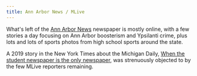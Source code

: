 ```yaml
---
title: Ann Arbor News / MLive
---
```

What's left of the [Ann Arbor News] newspaper is
mostly online, with a few stories a day focusing
on Ann Arbor boosterism and Ypsilanti crime,
plus lots and lots of sports photos from high
school sports around the state.

A 2019 story in the New York Times about the Michigan Daily, 
[When the student newspaper is the only newspaper],
was strenuously objected to by the few MLive reporters remaining.

[Ann Arbor News]:http://www.mlive.com/news/ann-arbor/
[When the student newspaper is the only newspaper]:https://www.nytimes.com/2019/10/19/us/news-desert-ann-arbor-michigan.html
